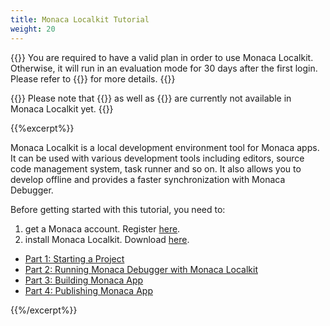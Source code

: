 ```yaml
---
title: Monaca Localkit Tutorial
weight: 20
---
```


{{<note>}}
You are required to have a valid plan in order to use Monaca Localkit. Otherwise, it will run in an evaluation mode for 30 days after the first login. Please refer to {{<link href="https://monaca.mobi/en/pricing" title="Monaca Subscription Plans">}} for more details.
{{</note>}}

{{<note>}}
Please note that {{<link href="/en/products_guide/backend" title="Backend">}} as well as {{<link href="/en/products_guide/push_notification" title="Push Notification">}} are currently not available in Monaca Localkit yet.
{{</note>}}

{{%excerpt%}}

Monaca Localkit is a local development environment tool for Monaca apps.
It can be used with various development tools including editors, source
code management system, task runner and so on. It also allows you to
develop offline and provides a faster synchronization with Monaca
Debugger.

Before getting started with this tutorial, you need to:

1. get a Monaca account. Register [here](https://monaca.mobi/en/register/start).
2. install Monaca Localkit. Download [here](https://monaca.io/localkit.html).

- [Part 1: Starting a Project](/en/tutorials/monaca_localkit/starting_project/)
- [Part 2: Running Monaca Debugger with Monaca Localkit](/en/tutorials/monaca_localkit/testing_debugging)
- [Part 3: Building Monaca App](/en/tutorials/monaca_localkit/building_app)
- [Part 4: Publishing Monaca App](/en/tutorials/monaca_localkit/publishing_app)

{{%/excerpt%}}
